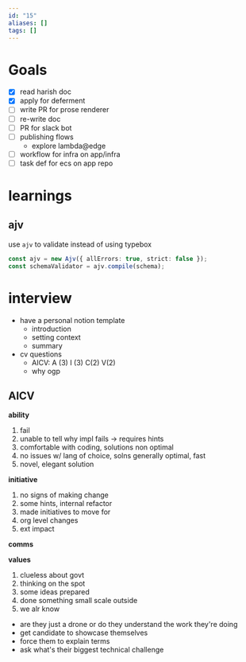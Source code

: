 ```yaml
---
id: "15"
aliases: []
tags: []
---
```

# Goals

- [x] read harish doc
- [x] apply for deferment
- [ ] write PR for prose renderer
- [ ] re-write doc
- [ ] PR for slack bot
- [ ] publishing flows
  - explore lambda@edge
- [ ] workflow for infra on app/infra
- [ ] task def for ecs on app repo

# learnings

## ajv

use `ajv` to validate instead of using typebox

```ts
const ajv = new Ajv({ allErrors: true, strict: false });
const schemaValidator = ajv.compile(schema);
```

# interview

- have a personal notion template
  - introduction
  - setting context
  - summary
- cv questions
  - AICV: A (3) I (3) C(2) V(2)
  - why ogp

## AICV

**ability**

1. fail
2. unable to tell why impl fails -> requires hints
3. comfortable with coding, solutions non optimal
4. no issues w/ lang of choice, solns generally optimal, fast
5. novel, elegant solution

**initiative**

1. no signs of making change
2. some hints, internal refactor
3. made initiatives to move for
4. org level changes
5. ext impact

**comms**

**values**

1. clueless about govt
2. thinking on the spot
3. some ideas prepared
4. done something small scale outside
5. we alr know

- are they just a drone or do they understand the work they're doing
- get candidate to showcase themselves
- force them to explain terms
- ask what's their biggest technical challenge

